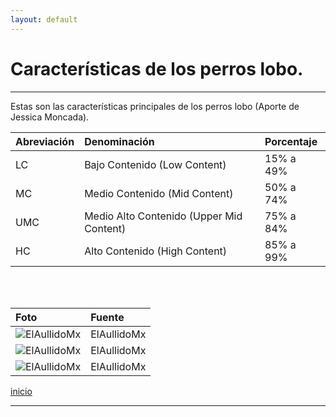```yaml
---
layout: default
---
```


# Características de los perros lobo.
***
Estas son las características principales de los perros lobo (Aporte de Jessica Moncada).

| Abreviación  | Denominación        | Porcentaje |
|:-------------|:--------------------|:-----------|
| LC | Bajo Contenido (Low Content)  | 15% a 49%   |
| MC | Medio Contenido (Mid Content) | 50% a 74%  |
| UMC | Medio Alto Contenido (Upper Mid Content) | 75% a 84%  |
| HC | Alto Contenido (High Content) | 85% a 99%  |
<br><br>

| Foto | Fuente |
|:-------------|:--------------------|
|![ElAullidoMx](https://www.instagram.com/p/CSMekxQsvBU/) | ElAullidoMx |
|![ElAullidoMx](https://www.instagram.com/p/CSMekxQsvBU/) | ElAullidoMx |
|![ElAullidoMx](https://www.instagram.com/p/CSMekxQsvBU/) | ElAullidoMx |


[inicio](./)

***
